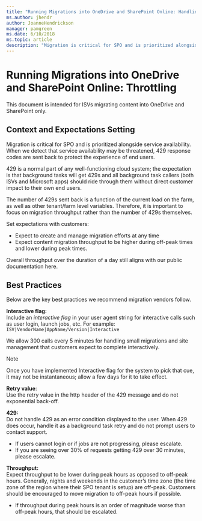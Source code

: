 ```yaml
---
title: "Running Migrations into OneDrive and SharePoint Online: Handling Throttling "
ms.author: jhendr
author: JoanneHendrickson
manager: pamgreen
ms.date: 6/10/2018
ms.topic: article
description: "Migration is critical for SPO and is prioritized alongside service availability."
---
```


# Running Migrations into OneDrive and SharePoint Online: Throttling

This document is intended for ISVs migrating content into OneDrive and SharePoint only.

## Context and Expectations Setting

Migration is critical for SPO and is prioritized alongside service availability. When we detect that service availability may be threatened, 429 response codes are sent back to protect the experience of end users.  

429 is a normal part of any well-functioning cloud system; the expectation is that background tasks will get 429s and all background task callers (both ISVs and Microsoft apps) should ride through them without direct customer impact to their own end users.
 
The number of 429s sent back is a function of the current load on the farm, as well as other tenant/farm level variables. Therefore, it is important to focus on migration throughput rather than the number of 429s themselves.  

Set expectations with customers:

- Expect to create and manage migration efforts at any time
- Expect content migration throughput to be higher during off-peak times and lower during peak times.  

Overall throughput over the duration of a day still aligns with our public documentation here.

## Best Practices

Below are the key best practices we recommend migration vendors follow.  

**Interactive flag:**<br>Include an *interactive flag* in your user agent string for interactive calls such as user login, launch jobs, etc. For example:   `ISV|VendorName|AppName/Version|Interactive` <br>

We allow 300 calls every 5 minutes for handling small migrations and site management that customers expect to complete interactively.

> [!NOTE]
>  Once you have implemented Interactive flag for the system to pick that cue, it may not be instantaneous; allow a few days for it to take effect. 
 
**Retry value**:<br>Use the retry value in the http header of the 429 message and do not exponential back-off. 
 
**429:**<br>Do not handle 429 as an error condition displayed to the user.  When 429 does occur, handle it as a background task retry and do not prompt users to contact support.

- If users cannot login or if jobs are not progressing, please escalate.
- If you are seeing over 30% of requests getting 429 over 30 minutes, please escalate.
 
**Throughput:**<br>Expect throughput to be lower during peak hours as opposed to off-peak hours. Generally, nights and weekends in the customer’s time zone (the time zone of the region where their SPO tenant is setup) are off-peak.  Customers should be encouraged to move migration to off-peak hours if possible.

-  If throughput during peak hours is an order of magnitude worse than off-peak hours, that should be escalated.

